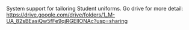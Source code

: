 System support for tailoring Student uniforms. 
Go drive for more detail: https://drive.google.com/drive/folders/1_M-UA_82sBEasiQw5fFe9qjRGElIONAc?usp=sharing

